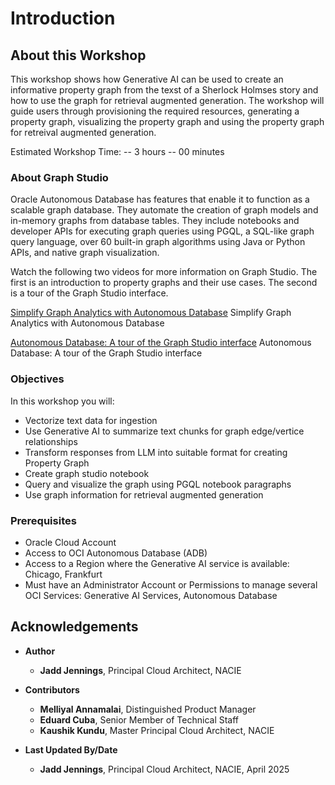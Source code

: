 # Introduction

## About this Workshop

This workshop shows how Generative AI can be used to create an informative property graph from the texst of a Sherlock Holmses story and  how to use the graph for retrieval augmented generation. The workshop will guide users through provisioning the required resources, generating a property graph, visualizing the property graph and using the property graph for retreival augmented generation. 

Estimated Workshop Time: -- 3 hours -- 00 minutes

### About Graph Studio
Oracle Autonomous Database has features that enable it to function as a scalable graph database. They automate the creation of graph models and in-memory graphs from database tables. They include notebooks and developer APIs for executing graph queries using PGQL, a SQL-like graph query language, over 60 built-in graph algorithms using Java or Python APIs, and native graph visualization.

Watch the following two videos for more information on Graph Studio. The first is an introduction to property graphs and their use cases. The second is a tour of the Graph Studio interface.

[Simplify Graph Analytics with Autonomous Database](youtube:eCd-969hrak)   Simplify Graph Analytics with Autonomous Database   

[Autonomous Database: A tour of the Graph Studio interface](youtube:S6Q-IJcBkU0)   Autonomous Database: A tour of the Graph Studio interface

### Objectives

In this workshop you will:
* Vectorize text data for ingestion
* Use Generative AI to summarize text chunks for graph edge/vertice relationships 
* Transform responses from LLM into suitable format for creating Property Graph
* Create graph studio notebook
* Query and visualize the graph using PGQL notebook paragraphs
* Use graph information for retrieval augmented generation

### Prerequisites

* Oracle Cloud Account   
* Access to OCI Autonomous Database (ADB)
* Access to a Region where the Generative AI service is available: Chicago, Frankfurt
* Must have an Administrator Account or Permissions to manage several OCI Services: Generative AI Services,   Autonomous Database 
 
<!---
* A database user with the correct roles and privileges for working with **Graph Studio**. That is, successful completion of Lab 1 of the [Get Started with Graph Studio workshop](https://oracle-livelabs.github.io/adb/shared/adb-graph/workshops/freetier/index.html?lab=lab-1-create-graph-user)
--->


## Acknowledgements

* **Author**
    * **Jadd Jennings**, Principal Cloud Architect, NACIE

* **Contributors**
    * **Melliyal Annamalai**,  Distinguished Product Manager
    * **Eduard Cuba**,  Senior Member of Technical Staff
    * **Kaushik Kundu**, Master Principal Cloud Architect, NACIE


* **Last Updated By/Date**
    * **Jadd Jennings**, Principal Cloud Architect, NACIE, April 2025
